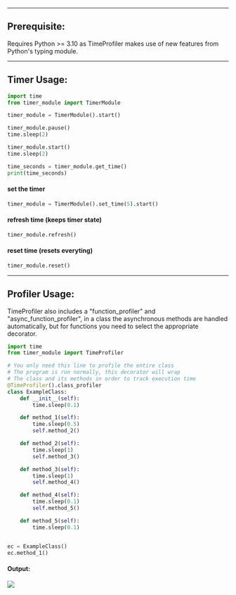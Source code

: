 ___
## Prerequisite:
Requires Python >= 3.10 as TimeProfiler makes use of new features from Python's typing module.

___
## Timer Usage:
```python
import time
from timer_module import TimerModule

timer_module = TimerModule().start()

timer_module.pause()
time.sleep(2)

timer_module.start()
time.sleep(2)

time_seconds = timer_module.get_time()
print(time_seconds)
```

#### set the timer
```python
timer_module = TimerModule().set_time(5).start()
```

#### refresh time (keeps timer state)
```python
timer_module.refresh()
```

#### reset time (resets everyting)
```python
timer_module.reset()
```

___
## Profiler Usage:
TimeProfiler also includes a "function_profiler" and "async_function_profiler", in a class the asynchronous methods are handled automatically, but for functions you need to select the appropriate decorator.

```python
import time
from timer_module import TimeProfiler

# You only need this line to profile the entire class 
# The program is run normally, this decorator will wrap 
# The class and its methods in order to track execution time
@TimeProfiler().class_profiler
class ExampleClass:
    def __init__(self):
        time.sleep(0.1)

    def method_1(self):
        time.sleep(0.5)
        self.method_2()

    def method_2(self):
        time.sleep(1)
        self.method_3()

    def method_3(self):
        time.sleep(1)
        self.method_4()

    def method_4(self):
        time.sleep(0.1)
        self.method_5()

    def method_5(self):
        time.sleep(0.1)


ec = ExampleClass()
ec.method_1()
```

#### Output:
![](https://raw.githubusercontent.com/syn-chromatic/timer-module/main/examples/profiler_output.png)
